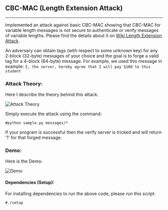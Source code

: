 ## CBC-MAC (Length Extension Attack)

------------------------
Implemented an attack against basic CBC-MAC showing that CBC-MAC for variable length messages is not secure to authenticate or verify messages of variable lengths. Please find the details about it on [Wiki Length Extension Attack](https://en.wikipedia.org/wiki/Length_extension_attack).

An adversary can obtain tags (with respect to some unknown key) for any 2-block (32-byte) messages of your choice and the goal is to forge a valid tag for a 4-block (64-byte) message. For example, we used this message in example: 
```I, the server, hereby agree that I will pay $100 to this student```

### Attack Theory:
Here I describe the theory behind this attack:

![Attack Theory](images/attack-theory.png)

Simply execute the attack using the command:

```#python sample.py messages/*```

If your program is successful then the verify server is tricked and will return '1' for that forged message.

### Demo:
Here is the Demo:

![Demo](images/demo.png)

#### Dependencies (Setup):

For installing dependencies to run the above code, please run this script:

```#./setup```

